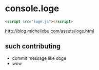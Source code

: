 # console.loge

```html
<script src="loge.js"></script>
```

http://blog.michellebu.com/assets/loge.html

## such contributing

- commit message like doge
- wow
